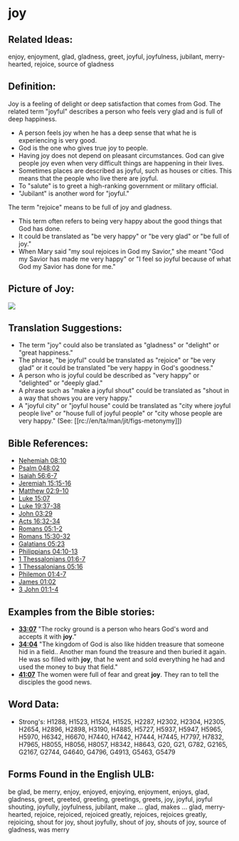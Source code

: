 # joy

## Related Ideas:

enjoy, enjoyment, glad, gladness, greet, joyful, joyfulness, jubilant, merry-hearted, rejoice, source of gladness


## Definition:

Joy is a feeling of delight or deep satisfaction that comes from God. The related term "joyful" describes a person who feels very glad and is full of deep happiness.

* A person feels joy when he has a deep sense that what he is experiencing is very good.
* God is the one who gives true joy to people.
* Having joy does not depend on pleasant circumstances. God can give people joy even when very difficult things are happening in their lives.
* Sometimes places are described as joyful, such as houses or cities. This means that the people who live there are joyful.
* To "salute" is to greet a high-ranking government or military official.
* "Jubilant" is another word for "joyful."

The term "rejoice" means to be full of joy and gladness.

* This term often refers to being very happy about the good things that God has done.
* It could be translated as "be very happy" or "be very glad" or "be full of joy."
* When Mary said "my soul rejoices in God my Savior," she meant "God my Savior has made me very happy" or "I feel so joyful because of what God my Savior has done for me."

## Picture of Joy:

<a href="https://content.bibletranslationtools.org/WycliffeAssociates/en_tw/raw/branch/master/PNGs/j/Joy.png"><img src="https://content.bibletranslationtools.org/WycliffeAssociates/en_tw/raw/branch/master/PNGs/j/Joy.png" ></a>

## Translation Suggestions:

* The term "joy" could also be translated as "gladness" or "delight" or "great happiness."
* The phrase, "be joyful" could be translated as "rejoice" or "be very glad" or it could be translated "be very happy in God's goodness."
* A person who is joyful could be described as "very happy" or "delighted" or "deeply glad."
* A phrase such as "make a joyful shout" could be translated as "shout in a way that shows you are very happy."
* A "joyful city" or "joyful house" could be translated as "city where joyful people live" or "house full of joyful people" or "city whose people are very happy." (See: [[rc://en/ta/man/jit/figs-metonymy]])

## Bible References:

* [Nehemiah 08:10](rc://en/tn/help/neh/08/10)
* [Psalm 048:02](rc://en/tn/help/psa/048/02)
* [Isaiah 56:6-7](rc://en/tn/help/isa/56/06)
* [Jeremiah 15:15-16](rc://en/tn/help/jer/15/15)
* [Matthew 02:9-10](rc://en/tn/help/mat/02/09)
* [Luke 15:07](rc://en/tn/help/luk/15/07)
* [Luke 19:37-38](rc://en/tn/help/luk/19/37)
* [John 03:29](rc://en/tn/help/jhn/03/29)
* [Acts 16:32-34](rc://en/tn/help/act/16/32)
* [Romans 05:1-2](rc://en/tn/help/rom/05/01)
* [Romans 15:30-32](rc://en/tn/help/rom/15/30)
* [Galatians 05:23](rc://en/tn/help/gal/05/23)
* [Philippians 04:10-13](rc://en/tn/help/php/04/10)
* [1 Thessalonians 01:6-7](rc://en/tn/help/1th/01/06)
* [1 Thessalonians 05:16](rc://en/tn/help/1th/05/16)
* [Philemon 01:4-7](rc://en/tn/help/phm/01/04)
* [James 01:02](rc://en/tn/help/jas/01/02)
* [3 John 01:1-4](rc://en/tn/help/3jn/01/01)

## Examples from the Bible stories:

* __[33:07](rc://en/tn/help/obs/33/07)__ "The rocky ground is a person who hears God's word and accepts it with __joy__."
* __[34:04](rc://en/tn/help/obs/34/04)__ "The kingdom of God is also like hidden treasure that someone hid in a field.. Another man found the treasure and then buried it again. He was so filled with __joy__, that he went and sold everything he had and used the money to buy that field."
* __[41:07](rc://en/tn/help/obs/41/07)__ The women were full of fear and great __joy__. They ran to tell the disciples the good news.

## Word Data:

* Strong's: H1288, H1523, H1524, H1525, H2287, H2302, H2304, H2305, H2654, H2896, H2898, H3190, H4885, H5727, H5937, H5947, H5965, H5970, H6342, H6670, H7440, H7442, H7444, H7445, H7797, H7832, H7965, H8055, H8056, H8057, H8342, H8643, G20, G21, G782, G2165, G2167, G2744, G4640, G4796, G4913, G5463, G5479

## Forms Found in the English ULB:

be glad, be merry, enjoy, enjoyed, enjoying, enjoyment, enjoys, glad, gladness, greet, greeted, greeting, greetings, greets, joy, joyful, joyful shouting, joyfully, joyfulness, jubilant, make ... glad, makes ... glad, merry-hearted, rejoice, rejoiced, rejoiced greatly, rejoices, rejoices greatly, rejoicing, shout for joy, shout joyfully, shout of joy, shouts of joy, source of gladness, was merry


